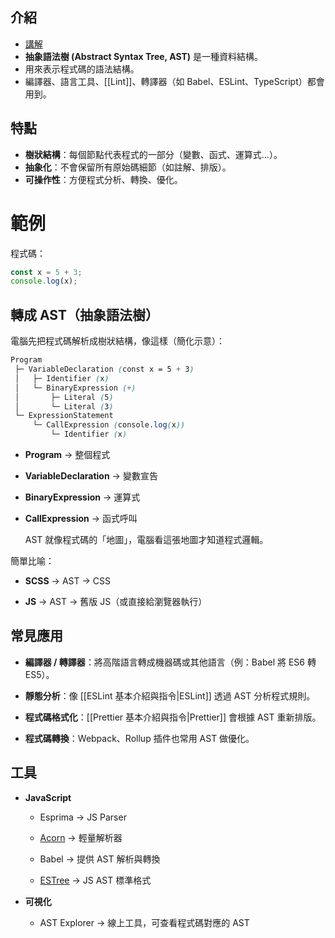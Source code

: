 ## 介紹

-  [講解](https://www.youtube.com/watch?v=meKcyr-oW9Y)
- **抽象語法樹 (Abstract Syntax Tree, AST)** 是一種資料結構。
- 用來表示程式碼的語法結構。
- 編譯器、語言工具、[[Lint]]、轉譯器（如 Babel、ESLint、TypeScript）都會用到。

## 特點
- **樹狀結構**：每個節點代表程式的一部分（變數、函式、運算式…）。
- **抽象化**：不會保留所有原始碼細節（如註解、排版）。
- **可操作性**：方便程式分析、轉換、優化。

# 範例

程式碼：

```js
const x = 5 + 3;
console.log(x);
```

## 轉成 AST（抽象語法樹）

電腦先把程式碼解析成樹狀結構，像這樣（簡化示意）：

```scss
Program
 ├─ VariableDeclaration (const x = 5 + 3)
 │   ├─ Identifier (x)
 │   └─ BinaryExpression (+)
 │       ├─ Literal (5)
 │       └─ Literal (3)
 └─ ExpressionStatement
     └─ CallExpression (console.log(x))
         └─ Identifier (x)
```

- **Program** → 整個程式
    
- **VariableDeclaration** → 變數宣告
    
- **BinaryExpression** → 運算式
    
- **CallExpression** → 函式呼叫

  AST 就像程式碼的「地圖」，電腦看這張地圖才知道程式邏輯。

簡單比喻：

- **SCSS** → AST → CSS
    
- **JS** → AST → 舊版 JS（或直接給瀏覽器執行）

## 常見應用

- **編譯器 / 轉譯器**：將高階語言轉成機器碼或其他語言（例：Babel 將 ES6 轉 ES5）。
    
- **靜態分析**：像 [[ESLint 基本介紹與指令|ESLint]] 透過 AST 分析程式規則。
    
- **程式碼格式化**：[[Prettier 基本介紹與指令|Prettier]] 會根據 AST 重新排版。
    
- **程式碼轉換**：Webpack、Rollup 插件也常用 AST 做優化。
    

## 工具

- **JavaScript**
    
    - Esprima → JS Parser
        
    - [Acorn](https://github.com/acornjs/acorn) → 輕量解析器
        
    - Babel → 提供 AST 解析與轉換
        
    - [ESTree](https://github.com/estree/estree) → JS AST 標準格式
        
- **可視化**
    
    - AST Explorer → 線上工具，可查看程式碼對應的 AST